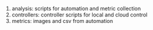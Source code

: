 1. analysis: scripts for automation and metric collection
2. controllers: controller scripts for local and cloud control
3. metrics: images and csv from automation
